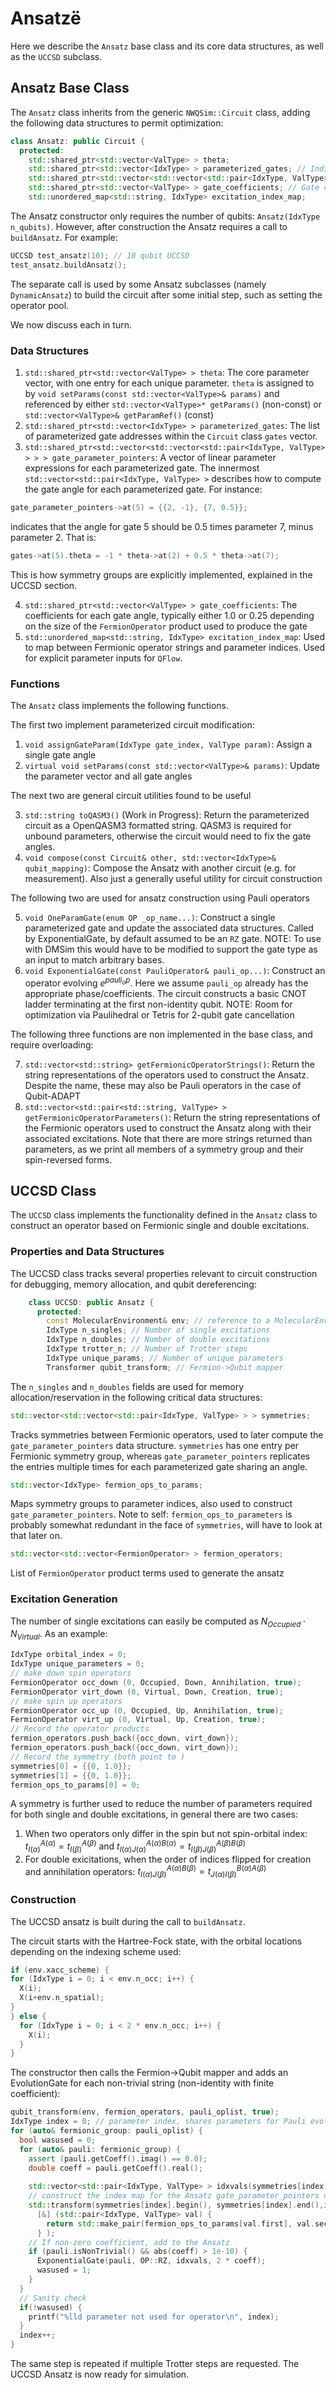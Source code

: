 # Ansatzë
Here we describe the `Ansatz` base class and its core data structures, as well as the `UCCSD` subclass.

## Ansatz Base Class

The `Ansatz` class inherits from the generic `NWQSim::Circuit` class, adding the following data structures to permit optimization:
```c++
class Ansatz: public Circuit {
  protected:
    std::shared_ptr<std::vector<ValType> > theta;
    std::shared_ptr<std::vector<IdxType> > parameterized_gates; // Indices of parameterized gates
    std::shared_ptr<std::vector<std::vector<std::pair<IdxType, ValType> > > > gate_parameter_pointers; // Gate parameter indices
    std::shared_ptr<std::vector<ValType> > gate_coefficients; // Gate coefficients
    std::unordered_map<std::string, IdxType> excitation_index_map;
```

The Ansatz constructor only requires the number of qubits: `Ansatz(IdxType n_qubits)`. However, after construction the Ansatz requires a call to `buildAnsatz`. For example:
```c++
UCCSD test_ansatz(10); // 10 qubit UCCSD
test_ansatz.buildAnsatz();
```
The separate call is used by some Ansatz subclasses (namely `DynamicAnsatz`) to build the circuit after some initial step, such as setting the operator pool. 

We now discuss each in turn. 
### Data Structures
1. `std::shared_ptr<std::vector<ValType> > theta`: The core parameter vector, with one entry for each unique parameter. `theta` is assigned to by `void setParams(const std::vector<ValType>& params)` and referenced by either `std::vector<ValType>* getParams()` (non-const) or `std::vector<ValType>& getParamRef()` (const)
2. `std::shared_ptr<std::vector<IdxType> > parameterized_gates`: The list of parameterized gate addresses within the `Circuit` class `gates` vector. 
3. `std::shared_ptr<std::vector<std::vector<std::pair<IdxType, ValType> > > > gate_parameter_pointers`: A vector of linear parameter expressions for each parameterized gate. The innermost `std::vector<std::pair<IdxType, ValType> >` describes how to compute the gate angle for each parameterized gate. For instance:
```c++
gate_parameter_pointers->at(5) = {{2, -1}, {7, 0.5}};
```
indicates that the angle for gate 5 should be 0.5 times parameter 7, minus parameter 2. That is:
```c++
gates->at(5).theta = -1 * theta->at(2) + 0.5 * theta->at(7);
```
This is how symmetry groups are explicitly implemented, explained in the UCCSD section.

4. `std::shared_ptr<std::vector<ValType> > gate_coefficients`: The coefficients for each gate angle, typically either 1.0 or 0.25 depending on the size of the `FermionOperator` product used to produce the gate
5. `std::unordered_map<std::string, IdxType> excitation_index_map`: Used to map between Fermionic operator strings and parameter indices. Used for explicit parameter inputs for `QFlow`.

### Functions
The `Ansatz` class implements the following functions. 

The first two implement parameterized circuit modification: 
1. `void assignGateParam(IdxType gate_index, ValType param)`: Assign a single gate angle
2. `virtual void setParams(const std::vector<ValType>& params)`: Update the parameter vector and all gate angles

The next two are general circuit utilities found to be useful


3. `std::string toQASM3()` (Work in Progress): Return the parameterized circuit as a OpenQASM3 formatted string. QASM3 is required for unbound parameters, otherwise the circuit would need to fix the gate angles.
4. `void compose(const Circuit& other, std::vector<IdxType>& qubit_mapping)`: Compose the Ansatz with another circuit (e.g. for measurement). Also just a generally useful utility for circuit construction

The following two are used for ansatz construction using Pauli operators


5. `void OneParamGate(enum OP _op_name...)`: Construct a single parameterized gate and update the associated data structures. Called by ExponentialGate, by default assumed to be an `RZ` gate. NOTE: To use with DMSim this would have to be modified to support the gate type as an input to match arbitrary bases.
6. `void ExponentialGate(const PauliOperator& pauli_op...)`: Construct an operator evolving $e^{pauli_op}$. Here we assume `pauli_op` already has the appropriate phase/coefficients. The circuit constructs a basic CNOT ladder terminating at the first non-identity qubit. NOTE: Room for optimization via Paulihedral or Tetris for 2-qubit gate cancellation

The following three functions are non implemented in the base class, and require overloading:


7. `std::vector<std::string> getFermionicOperatorStrings()`: Return the string representations of the operators used to construct the Ansatz. Despite the name, these may also be Pauli operators in the case of Qubit-ADAPT
8. `std::vector<std::pair<std::string, ValType> > getFermionicOperatorParameters()`: Return the string representations of the Fermionic operators used to construct the Ansatz along with their associated excitations. Note that there are more strings returned than parameters, as we print all members of a symmetry group and their spin-reversed forms.

## UCCSD Class
The `UCCSD` class implements the functionality defined in the `Ansatz` class to construct an operator based on Fermionic single and double excitations. 

### Properties and Data Structures
The UCCSD class tracks several properties relevant to circuit construction for debugging, memory allocation, and qubit dereferencing:
```c++
    class UCCSD: public Ansatz {
      protected:
        const MolecularEnvironment& env; // reference to a MolecularEnvironment structure
        IdxType n_singles; // Number of single excitations
        IdxType n_doubles; // Number of double excitations
        IdxType trotter_n; // Number of Trotter steps
        IdxType unique_params; // Number of unique parameters
        Transformer qubit_transform; // Fermion->Qubit mapper
```
The `n_singles` and `n_doubles` fields are used for memory allocation/reservation in the following critical data structures:
```c++
std::vector<std::vector<std::pair<IdxType, ValType> > > symmetries;
```
Tracks symmetries between Fermionic operators, used to later compute the `gate_parameter_pointers` data structure. `symmetries` has one entry per Fermionic symmetry group, whereas `gate_parameter_pointers` replicates the entries multiple times for each parameterized gate sharing an angle.
```c++
std::vector<IdxType> fermion_ops_to_params;
```
Maps symmetry groups to parameter indices, also used to construct `gate_parameter_pointers`. Note to self: `fermion_ops_to_parameters` is probably somewhat redundant in the face of `symmetries`, will have to look at that later on.
```c++
std::vector<std::vector<FermionOperator> > fermion_operators;
```
List of `FermionOperator` product terms used to generate the ansatz

### Excitation Generation
The number of single excitations can easily be computed as $N_{Occupied}\cdot N_{Virtual}$. As an example:
```c++
IdxType orbital_index = 0;
IdxType unique_parameters = 0;
// make down spin operators
FermionOperator occ_down (0, Occupied, Down, Annihilation, true);
FermionOperator virt_down (0, Virtual, Down, Creation, true);
// make spin up operators
FermionOperator occ_up (0, Occupied, Up, Annihilation, true);
FermionOperator virt_up (0, Virtual, Up, Creation, true);
// Record the operator products
fermion_operators.push_back({occ_down, virt_down});
fermion_operators.push_back({occ_down, virt_down});
// Record the symmetry (both point to )
symmetries[0] = {{0, 1.0}};
symmetries[1] = {{0, 1.0}};
fermion_ops_to_params[0] = 0;
```

A symmetry is further used to reduce the number of parameters required for both single and double excitations, in general there are two cases:
1. When two operators only differ in the spin but not spin-orbital index: $t_{I(\alpha)}^{A(\alpha)} = t_{I(\beta)}^{A(\beta)}$ and $t_{I(\alpha)J(\alpha)}^{A(\alpha)B(\alpha)} = t_{I(\beta)J(\beta)}^{A(\beta)B(\beta)}$
2. For double exicitations, when the order of indices flipped for creation and annihilation operators: $t_{I(\alpha)J(\beta)}^{A(\alpha)B(\beta)} = t_{J(\alpha)I(\beta)}^{B(\alpha)A(\beta)}$

<!---
However, the number of double excitations requires a bit more combinatorics. We can delineate *mixed terms* (where all spatial orbitals are unique) from *degenerate terms* (where either the annihilation or creation operators share a spatial orbital). These two groups have different symmetry expressions:

Using bars to denote spin orientation ($\alpha_i$ for a spin up annihilation, $\beta_i$ for spin down), we can express the symmetries for mixed excitations as follows:

```math
\alpha_i^\dagger\alpha_j^\dagger\alpha_r\alpha_s=\beta_i^\dagger\beta_j^\dagger\beta_r\beta_s=\alpha_i^\dagger\beta_j^\dagger\beta_r\alpha_s+\alpha_i^\dagger\beta_j^\dagger\alpha_r\beta_s=\beta_i^\dagger\alpha_j^\dagger\alpha_r\beta_s+\beta_i^\dagger\alpha_j^\dagger\beta_r\alpha_s
```

whereas degenerate excitations have the symmetry:
```math
\beta_i^\dagger\alpha_j^\dagger\alpha_r\beta_r=\beta_j^\dagger\alpha_i^\dagger\alpha_r\beta_r
```
with a similar form for degenerate virtual orbitals.)
-->


### Construction
The UCCSD ansatz is built during the call to `buildAnsatz`. 

The circuit starts with the Hartree-Fock state, with the orbital locations depending on the indexing scheme used:
```c++
if (env.xacc_scheme) {
for (IdxType i = 0; i < env.n_occ; i++) {
  X(i);
  X(i+env.n_spatial);
}
} else {
  for (IdxType i = 0; i < 2 * env.n_occ; i++) {
    X(i);
  }
}
```
The constructor then calls the Fermion->Qubit mapper and adds an EvolutionGate for each non-trivial string (non-identity with finite coefficient):
```c++
qubit_transform(env, fermion_operators, pauli_oplist, true);  
IdxType index = 0; // parameter index, shares parameters for Pauli evolution gates corresponding to the same Fermionic operator within the same Trotter step
for (auto& fermionic_group: pauli_oplist) {
  bool wasused = 0;
  for (auto& pauli: fermionic_group) {
    assert (pauli.getCoeff().imag() == 0.0);
    double coeff = pauli.getCoeff().real(); 
    
    std::vector<std::pair<IdxType, ValType> > idxvals(symmetries[index].size());
    // construct the index map for the Ansatz gate_parameter_pointers object
    std::transform(symmetries[index].begin(), symmetries[index].end(),idxvals.begin(), 
      [&] (std::pair<IdxType, ValType> val) {
        return std::make_pair(fermion_ops_to_params[val.first], val.second);
      } );
    // If non-zero coefficient, add to the Ansatz
    if (pauli.isNonTrivial() && abs(coeff) > 1e-10) { 
      ExponentialGate(pauli, OP::RZ, idxvals, 2 * coeff);
      wasused = 1;
    }
  }
  // Sanity check
  if(!wasused) {
    printf("%lld parameter not used for operator\n", index);
  }
  index++;
}
```
The same step is repeated if multiple Trotter steps are requested. The UCCSD Ansatz is now ready for simulation.



